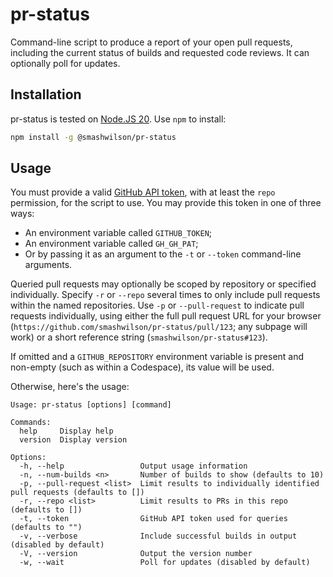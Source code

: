 # pr-status

Command-line script to produce a report of your open pull requests, including the current status of builds and requested code reviews. It can optionally poll for updates.

## Installation

pr-status is tested on [Node.JS 20](https://nodejs.org/en/). Use `npm` to install:

```bash
npm install -g @smashwilson/pr-status
```

## Usage

You must provide a valid [GitHub API token](https://github.com/settings/tokens), with at least the `repo` permission, for the script to use. You may provide this token in one of three ways:

- An environment variable called `GITHUB_TOKEN`;
- An environment variable called `GH_GH_PAT`;
- Or by passing it as an argument to the `-t` or `--token` command-line arguments.

Queried pull requests may optionally be scoped by repository or specified individually. Specify `-r` or `--repo` several times to only include pull requests within the named repositories. Use `-p` or `--pull-request` to indicate pull requests individually, using either the full pull request URL for your browser (`https://github.com/smashwilson/pr-status/pull/123`; any subpage will work) or a short reference string (`smashwilson/pr-status#123`).

If omitted and a `GITHUB_REPOSITORY` environment variable is present and non-empty (such as within a Codespace), its value will be used.

Otherwise, here's the usage:

```
Usage: pr-status [options] [command]

Commands:
  help     Display help
  version  Display version

Options:
  -h, --help                 Output usage information
  -n, --num-builds <n>       Number of builds to show (defaults to 10)
  -p, --pull-request <list>  Limit results to individually identified pull requests (defaults to [])
  -r, --repo <list>          Limit results to PRs in this repo (defaults to [])
  -t, --token                GitHub API token used for queries (defaults to "")
  -v, --verbose              Include successful builds in output (disabled by default)
  -V, --version              Output the version number
  -w, --wait                 Poll for updates (disabled by default)
```
